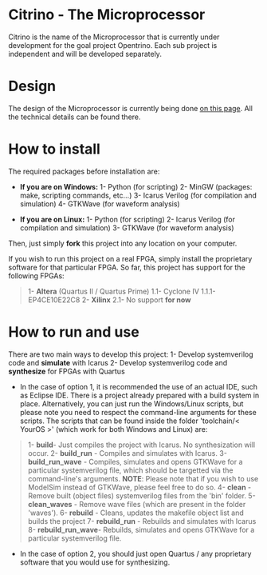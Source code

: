 # Citrino - The Microprocessor
Citrino is the name of the Microprocessor that is currently under development for the goal project Opentrino. 
Each sub project is independent and will be developed separately.

# Design
The design of the Microprocessor is currently being done [on this page](https://github.com/Opentrino/Opentrino-Design/tree/master/CitrinoDesign).
All the technical details can be found there.

# How to install
The required packages before installation are:

- **If you are on Windows:**
1- Python (for scripting) 
2- MinGW (packages: make, scripting commands, etc...)
3- Icarus Verilog (for compilation and simulation)
4- GTKWave (for waveform analysis)

- **If you are on Linux:**
1- Python (for scripting)
2- Icarus Verilog (for compilation and simulation)
3- GTKWave (for waveform analysis)

Then, just simply **fork** this project into any location on your computer.

If you wish to run this project on a real FPGA, simply install the proprietary software for that particular FPGA.
So far, this project has support for the following FPGAs:
>1- **Altera** (Quartus II / Quartus Prime)
>1.1- Cyclone IV
>1.1.1- EP4CE10E22C8
>2- **Xilinx**
>2.1- No support **for now**

# How to run and use
There are two main ways to develop this project:
1- Develop systemverilog code and **simulate** with Icarus
2- Develop systemverilog code and **synthesize** for FPGAs with Quartus

- In the case of option 1, it is recommended the use of an actual IDE, such as Eclipse IDE. There is a project already prepared with a build system in place. Alternatively, you can just run the Windows/Linux scripts, but please note you need to respect the command-line arguments for these scripts.
The scripts that can be found inside the folder 'toolchain/< YourOS >' (which work for both Windows and Linux) are:
> 1- **build**- Just compiles the project with Icarus. No synthesization will occur.
> 2- **build_run** - Compiles and simulates with Icarus.
> 3- **build_run_wave** - Compiles, simulates and opens GTKWave for a particular systemverilog file, which should be targetted via the command-line's arguments. **NOTE**: Please note that if you wish to use ModelSim instead of GTKWave, please feel free to do so.
> 4- **clean** - Remove built (object files) systemverilog files from the 'bin' folder.
> 5- **clean_waves** - Remove wave files (which are present in the folder 'waves').
> 6- **rebuild** - Cleans, updates the makefile object list and builds the project
> 7- **rebuild_run** - Rebuilds and simulates with Icarus
> 8- **rebuild_run_wave**- Rebuilds, simulates and opens GTKWave for a particular systemverilog file.

- In the case of option 2, you should just open Quartus / any proprietary software that you would use for synthesizing.

